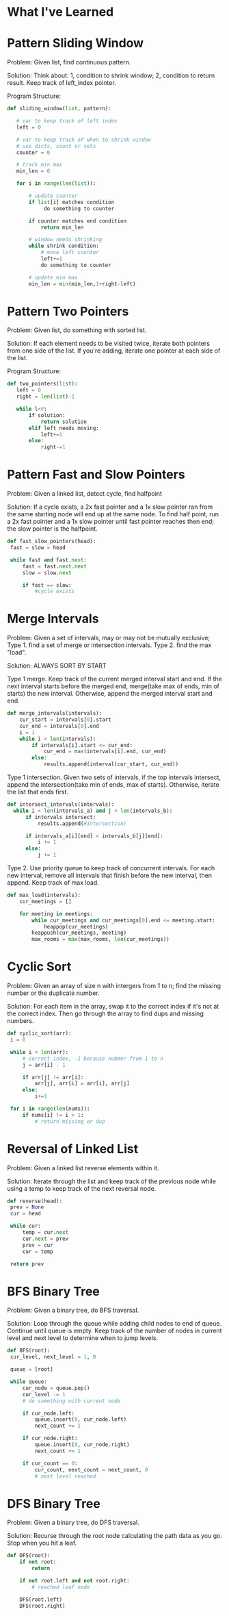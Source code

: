 # What I've Learned

# Pattern Sliding Window

Problem: Given list, find continuous pattern.

Solution: Think about: 1, condition to shrink window; 2, condition to return result.
Keep track of left_index pointer.

Program Structure:

```python
def sliding_window(list, pattern):

   # var to keep track of left index
   left = 0

   # var to keep track of when to shrink window
   # use dicts, count or sets
   counter = 0

   # track min max
   min_len = 0

   for i in range(len(list)):

       # update counter
       if list[i] matches condition
            do something to counter

       if counter matches end condition
           return min_len

       # window needs shrinking
       while shrink condition:
           # move left counter
           left+=1
           do something to counter

       # update min max
       min_len = min(min_len,1+right-left)

```

# Pattern Two Pointers

Problem: Given list, do something with sorted list.

Solution: If each element needs to be visited twice, iterate both pointers from one side of the list. If you're adding, iterate one pointer at each side of the list.

Program Structure:

```python
def two_pointers(list):
   left = 0
   right = len(list)-1

   while l<r:
       if solution:
           return solution
       elif left needs moving:
           left+=1
       else:
           right-=1
```

# Pattern Fast and Slow Pointers

Problem: Given a linked list, detect cycle, find halfpoint

Solution: If a cycle exists, a 2x fast pointer and a 1x slow pointer ran from the same starting node will end up at the same node. To find half point, run a 2x fast pointer and a 1x slow pointer until fast pointer reaches then end; the slow pointer is the halfpoint.

```python
def fast_slow_pointers(head):
 fast = slow = head

 while fast and fast.next:
     fast = fast.next.next
     slow = slow.next

     if fast == slow:
         #cycle exists


```

# Merge Intervals

Problem: Given a set of intervals, may or may not be mutually exclusive; Type 1. find a set of merge or intersection intervals. Type 2. find the max "load".

Solution: ALWAYS SORT BY START

Type 1 merge. Keep track of the current merged interval start and end. If the next interval starts before the merged end, merge(take max of ends, min of starts) the new interval. Otherwise, append the merged interval start and end.

```python
def merge_intervals(intervals):
    cur_start = intervals[0].start
    cur_end = intervals[0].end
    i = 1
    while i < len(intervals):
        if intervals[i].start <= cur_end:
            cur_end = max(intervals[i].end, cur_end)
        else:
            results.append(interval(cur_start, cur_end))
```

Type 1 intersection. Given two sets of intervals, if the top intervals intersect, append the intersection(take min of ends, max of starts). Otherwise, iterate the list that ends first.

```python
def intersect_intervals(intervals):
  while i < len(intervals_a) and j < len(intervals_b):
      if intervals intersect:
          results.append(#intersection)

      if intervals_a[i][end] < intervals_b[j][end]:
          i += 1
      else:
          j += 1
```

Type 2. Use priority queue to keep track of concurrent intervals. For each new interval, remove all intervals that finish before the new interval, then append. Keep track of max load.

```python
def max_load(intervals):
    cur_meetings = []

    for meeting in meetings:
        while cur_meetings and cur_meetings[0].end <= meeting.start:
            heappop(cur_meetings)
        heappush(cur_meetings, meeting)
        max_rooms = max(max_rooms, len(cur_meetings))
```

# Cyclic Sort

Problem: Given an array of size n with intergers from 1 to n; find the missing number or the duplicate number.

Solution: For each item in the array, swap it to the correct index if it's not at the correct index. Then go through the array to find dups and missing numbers.

```python
def cyclic_sort(arr):
 i = 0

 while i < len(arr):
     # correct index, -1 because nubmer from 1 to n
     j = arr[i] - 1

     if arr[j] != arr[i]:
         arr[j], arr[i] = arr[i], arr[j]
     else:
         i+=1

 for i in range(len(nums)):
     if nums[i] != i + 1:
         # return missing or dup
```

# Reversal of Linked List

Problem: Given a linked list reverse elements within it.

Solution: Iterate through the list and keep track of the previous node while using a temp to keep track of the next reversal node.

```python
def reverse(head):
 prev = None
 cur = head

 while cur:
     temp = cur.next
     cur.next = prev
     prev = cur
     cur = temp

 return prev
```

# BFS Binary Tree

Problem: Given a binary tree, do BFS traversal.

Solution: Loop through the queue while adding child nodes to end of queue. Continue until queue is empty. Keep track of the number of nodes in current level and next level to determine when to jump levels.

```python
def BFS(root):
 cur_level, next_level = 1, 0

 queue = [root]

 while queue:
     cur_node = queue.pop()
     cur_level -= 1
     # do something with current node

     if cur_node.left:
         queue.insert(0, cur_node.left)
         next_count += 1

     if cur_node.right:
         queue.insert(0, cur_node.right)
         next_count += 1

     if cur_count == 0:
         cur_count, next_count = next_count, 0
         # next level reached
```

# DFS Binary Tree

Problem: Given a binary tree, do DFS traversal.

Solution: Recurse through the root node calculating the path data as you go. Stop when you hit a leaf.

```python
def DFS(root):
    if not root:
        return

    if not root.left and not root.right:
        # reached leaf node

    DFS(root.left)
    DFS(root.right)
```
